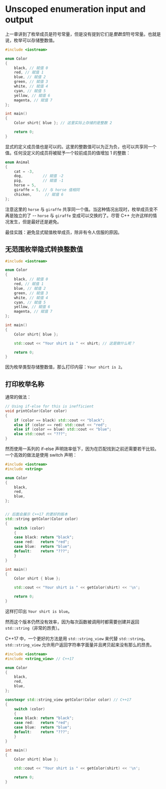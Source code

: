 # Unscoped enumeration input and output

上一章讲到了枚举成员是符号常量，但是没有提到它们是*整数型*符号常量。也就是说，枚举可以存储整数值。

```cpp
#include <iostream>

enum Color
{
    black, // 赋值 0
    red, // 赋值 1
    blue, // 赋值 2
    green, // 赋值 3
    white, // 赋值 4
    cyan, // 赋值 5
    yellow, // 赋值 6
    magenta, // 赋值 7
};

int main()
{
    Color shirt{ blue }; // 这里实际上存储的是整数 2

    return 0;
}
```

显式的定义成员值也是可以的。这里的整数值可以为正为负，也可以共享同一个值。任何没定义的成员将被赋予一个较前成员的值增加 1 的整数：

```cpp
enum Animal
{
    cat = -3,
    dog,         // 赋值 -2
    pig,         // 赋值 -1
    horse = 5,
    giraffe = 5, // 与 horse 值相同
    chicken,      // 赋值 6
};
```

注意这里的 `horse` 与 `giraffe` 共享同一个值。当这种情况出现时，枚举成员变不再是独立的了 -- `horse` 与 `giraffe` 变成可以交换的了。尽管 C++ 允许这样的情况发生，但是最好还是避免。

最佳实践：避免显式赋值枚举成员，除非有令人信服的原因。

## 无范围枚举隐式转换整数值

```cpp
#include <iostream>

enum Color
{
    black, // 赋值 0
    red, // 赋值 1
    blue, // 赋值 2
    green, // 赋值 3
    white, // 赋值 4
    cyan, // 赋值 5
    yellow, // 赋值 6
    magenta, // 赋值 7
};

int main()
{
    Color shirt{ blue };

    std::cout << "Your shirt is " << shirt; // 这是做什么呢？

    return 0;
}
```

因为枚举类型存储整数值，那么打印内容：`Your shirt is 2`。

## 打印枚举名称

通常的做法：

```cpp
// Using if-else for this is inefficient
void printColor(Color color)
{
    if (color == black) std::cout << "black";
    else if (color == red) std::cout << "red";
    else if (color == blue) std::cout << "blue";
    else std::cout << "???";
}
```

然而使用一系列的 if-else 声明效率低下，因为在匹配找到之前还需要若干比较。一个高效的做法是使用 switch 声明：

```cpp
#include <iostream>
#include <string>

enum Color
{
    black,
    red,
    blue,
};


// 后面会展示 C++17 的更好的版本
std::string getColor(Color color)
{
    switch (color)
    {
    case black: return "black";
    case red:   return "red";
    case blue:  return "blue";
    default:    return "???";
    }
}

int main()
{
    Color shirt { blue };

    std::cout << "Your shirt is " << getColor(shirt) << '\n';

    return 0;
}
```

这样打印出 `Your shirt is blue`。

然而这个版本仍然没有效率，因为每次函数被调用时都需要创建并返回 `std::string`（非常的昂贵）。

C++17 中，一个更好的方法是用 `std::string_view` 来代替 `std::string`。`std::string_view` 允许用户返回字符串字面量并且拷贝起来没有那么的昂贵。

```cpp
#include <iostream>
#include <string_view> // C++17

enum Color
{
    black,
    red,
    blue,
};

constexpr std::string_view getColor(Color color) // C++17
{
    switch (color)
    {
    case black: return "black";
    case red:   return "red";
    case blue:  return "blue";
    default:    return "???";
    }
}

int main()
{
    Color shirt{ blue };

    std::cout << "Your shirt is " << getColor(shirt) << '\n';

    return 0;
}
```
